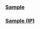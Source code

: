 ### [Sample](https://lenovohana.ftsi.local:44303/sap/bc/ui5_ui5/ui2/ushell/shells/abap/FioriLaunchpad.html?sap-client=100)

### [Sample (IP)](https://192.168.10.68:44303/sap/bc/ui5_ui5/ui2/ushell/shells/abap/FioriLaunchpad.html?sap-client=100)

